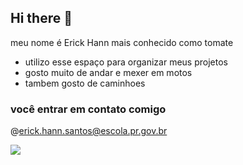## Hi there 👋

meu nome é Erick Hann
mais conhecido como tomate

- utilizo esse espaço para organizar meus projetos
- gosto muito de andar e mexer em motos
- tambem gosto de caminhoes

### você entrar em contato comigo

@erick.hann.santos@escola.pr.gov.br

![](https://tenor.com/pt-BR/view/cat-high-five-whats-up-gif-21373743)
